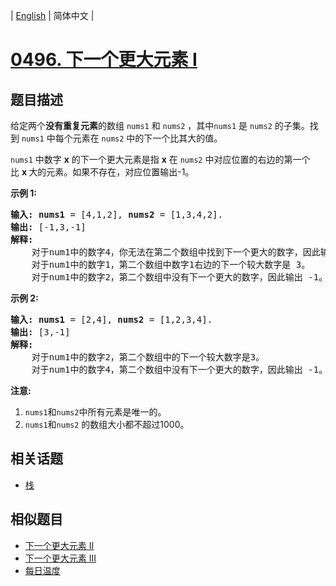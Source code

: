 
| [English](README_EN.md) | 简体中文 |
# [0496. 下一个更大元素 I](https://leetcode-cn.com/problems/next-greater-element-i/)
## 题目描述
<p>给定两个<strong>没有重复元素</strong>的数组&nbsp;<code>nums1</code> 和&nbsp;<code>nums2</code>&nbsp;，其中<code>nums1</code>&nbsp;是&nbsp;<code>nums2</code>&nbsp;的子集。找到&nbsp;<code>nums1</code>&nbsp;中每个元素在&nbsp;<code>nums2</code>&nbsp;中的下一个比其大的值。</p>

<p><code>nums1</code>&nbsp;中数字&nbsp;<strong>x</strong>&nbsp;的下一个更大元素是指&nbsp;<strong>x</strong>&nbsp;在&nbsp;<code>nums2</code>&nbsp;中对应位置的右边的第一个比&nbsp;<strong>x&nbsp;</strong>大的元素。如果不存在，对应位置输出-1。</p>

<p><strong>示例 1:</strong></p>

<pre>
<strong>输入:</strong> <strong>nums1</strong> = [4,1,2], <strong>nums2</strong> = [1,3,4,2].
<strong>输出:</strong> [-1,3,-1]
<strong>解释:</strong>
    对于num1中的数字4，你无法在第二个数组中找到下一个更大的数字，因此输出 -1。
    对于num1中的数字1，第二个数组中数字1右边的下一个较大数字是 3。
    对于num1中的数字2，第二个数组中没有下一个更大的数字，因此输出 -1。</pre>

<p><strong>示例 2:</strong></p>

<pre>
<strong>输入:</strong> <strong>nums1</strong> = [2,4], <strong>nums2</strong> = [1,2,3,4].
<strong>输出:</strong> [3,-1]
<strong>解释:</strong>
&nbsp;   对于num1中的数字2，第二个数组中的下一个较大数字是3。
    对于num1中的数字4，第二个数组中没有下一个更大的数字，因此输出 -1。
</pre>

<p><strong>注意:</strong></p>

<ol>
	<li><code>nums1</code>和<code>nums2</code>中所有元素是唯一的。</li>
	<li><code>nums1</code>和<code>nums2</code>&nbsp;的数组大小都不超过1000。</li>
</ol>

## 相关话题
- [栈](https://leetcode-cn.com/tag/stack)
## 相似题目
- [下一个更大元素 II](../next-greater-element-ii/README.md)
- [下一个更大元素 III](../next-greater-element-iii/README.md)
- [每日温度](../daily-temperatures/README.md)
